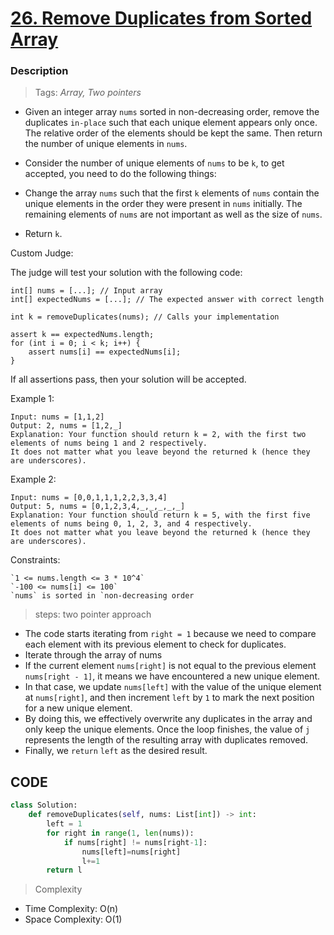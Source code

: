 # <a href="https://leetcode.com/problems/remove-duplicates-from-sorted-array/?envType=study-plan-v2&envId=top-interview-150">26. Remove Duplicates from Sorted Array</a>

### Description

> Tags: *Array, Two pointers*



- Given an integer array `nums` sorted in non-decreasing order, remove the duplicates `in-place` such that each unique element appears only once. The relative order of the elements should be kept the same. Then return the number of unique elements in `nums`.

- Consider the number of unique elements of `nums` to be `k`, to get accepted, you need to do the following things:

- Change the array `nums` such that the first `k` elements of `nums` contain the unique elements in the order they were present in `nums` initially. The remaining elements of `nums` are not important as well as the size of `nums`.

- Return `k`.

Custom Judge:

The judge will test your solution with the following code:

```
int[] nums = [...]; // Input array
int[] expectedNums = [...]; // The expected answer with correct length

int k = removeDuplicates(nums); // Calls your implementation

assert k == expectedNums.length;
for (int i = 0; i < k; i++) {
    assert nums[i] == expectedNums[i];
}
```
If all assertions pass, then your solution will be accepted.


 
Example 1:
```
Input: nums = [1,1,2]
Output: 2, nums = [1,2,_]
Explanation: Your function should return k = 2, with the first two elements of nums being 1 and 2 respectively.
It does not matter what you leave beyond the returned k (hence they are underscores).
```
Example 2:
```
Input: nums = [0,0,1,1,1,2,2,3,3,4]
Output: 5, nums = [0,1,2,3,4,_,_,_,_,_]
Explanation: Your function should return k = 5, with the first five elements of nums being 0, 1, 2, 3, and 4 respectively.
It does not matter what you leave beyond the returned k (hence they are underscores).
```

Constraints:
```
`1 <= nums.length <= 3 * 10^4`
`-100 <= nums[i] <= 100`
`nums` is sorted in `non-decreasing order
```

> steps: two pointer approach

- The code starts iterating from `right = 1` because we need to compare each element with its previous element to 
    check for duplicates.
- Iterate through the array of nums
- If the current element `nums[right]` is not equal to the previous element `nums[right - 1]`, it means we have encountered
    a new unique element.
- In that case, we update `nums[left]` with the value of the unique element at `nums[right]`, and then increment `left` by `1` to mark the next position for a new unique element.
- By doing this, we effectively overwrite any duplicates in the array and only keep the unique elements.
    Once the loop finishes, the value of `j` represents the length of the resulting array with duplicates removed.
- Finally, we `return` `left` as the desired result.

## CODE
```python
class Solution:
    def removeDuplicates(self, nums: List[int]) -> int:
        left = 1
        for right in range(1, len(nums)):
            if nums[right] != nums[right-1]:
                nums[left]=nums[right]
                l+=1
        return l   
```

> Complexity
- Time Complexity: O(n)
- Space Complexity: O(1)
